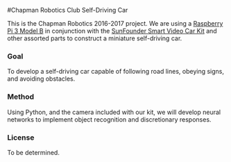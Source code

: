 #Chapman Robotics Club Self-Driving Car

This is the Chapman Robotics 2016-2017 project. We are using a [Raspberry Pi 3 Model B](https://www.raspberrypi.org/products/raspberry-pi-3-model-b/) in conjunction with the [SunFounder Smart Video Car Kit](https://www.sunfounder.com/rpi-car.html) and other assorted parts to construct a miniature self-driving car.

### Goal
To develop a self-driving car capable of following road lines, obeying signs, and avoiding obstacles.

### Method
Using Python, and the camera included with our kit, we will develop neural networks to implement object recognition and discretionary responses.

### License
To be determined.
